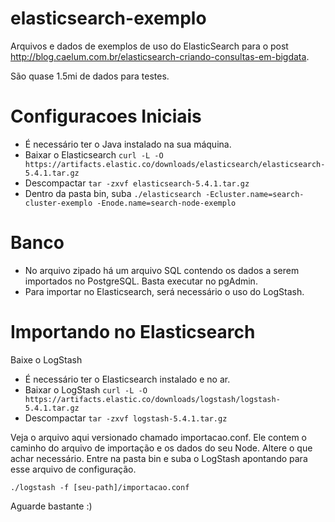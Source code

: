 # elasticsearch-exemplo
Arquivos e dados de exemplos de uso do ElasticSearch para o post http://blog.caelum.com.br/elasticsearch-criando-consultas-em-bigdata.

São quase 1.5mi de dados para testes.

# Configuracoes Iniciais

+ É necessário ter o Java instalado na sua máquina.
+ Baixar o Elasticsearch ```curl -L -O https://artifacts.elastic.co/downloads/elasticsearch/elasticsearch-5.4.1.tar.gz```
+ Descompactar ```tar -zxvf elasticsearch-5.4.1.tar.gz```
+ Dentro da pasta bin, suba ```./elasticsearch -Ecluster.name=search-cluster-exemplo -Enode.name=search-node-exemplo```

# Banco

+ No arquivo zipado há um arquivo SQL contendo os dados a serem importados no PostgreSQL. Basta executar no pgAdmin.
+ Para importar no Elasticsearch, será necessário o uso do LogStash.

# Importando no Elasticsearch

Baixe o LogStash

+ É necessário ter o Elasticsearch instalado e no ar.
+ Baixar o LogStash ```curl -L -O https://artifacts.elastic.co/downloads/logstash/logstash-5.4.1.tar.gz```
+ Descompactar ```tar -zxvf logstash-5.4.1.tar.gz```

Veja o arquivo aqui versionado chamado importacao.conf. Ele contem o caminho do arquivo de importação e os dados do seu Node. Altere o que achar necessário. Entre na pasta bin e suba o LogStash apontando para esse arquivo de configuração.

```./logstash -f [seu-path]/importacao.conf```

Aguarde bastante :)

